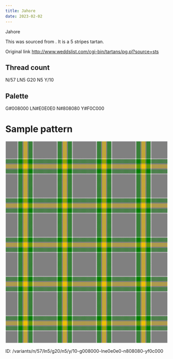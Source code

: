 ```yaml
---
title: Jahore
date: 2023-02-02
---
```

Jahore

This was sourced from <no value>.  It is a 5 stripes tartan.

Original link http://www.weddslist.com/cgi-bin/tartans/pg.pl?source=sts

## Thread count
N/57 LN5 G20 N5 Y/10

## Palette
G#008000 LN#E0E0E0 N#808080 Y#F0C000

# Sample pattern

![Tartan detail](tartan.png "N/57 LN5 G20 N5 Y/10 tartan")

ID: /variants/n/57/ln5/g20/n5/y/10-g008000-lne0e0e0-n808080-yf0c000